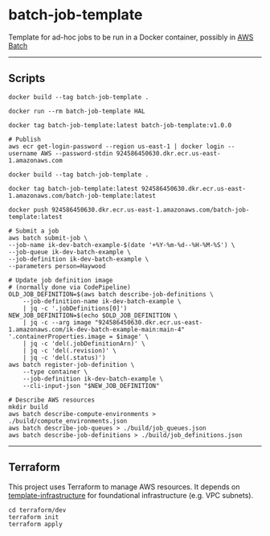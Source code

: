 # batch-job-template

Template for ad-hoc jobs to be run in a Docker container, possibly in [AWS Batch](https://aws.amazon.com/batch/)

---

## Scripts

```
docker build --tag batch-job-template .

docker run --rm batch-job-template HAL

docker tag batch-job-template:latest batch-job-template:v1.0.0

# Publish
aws ecr get-login-password --region us-east-1 | docker login --username AWS --password-stdin 924586450630.dkr.ecr.us-east-1.amazonaws.com

docker build --tag batch-job-template .

docker tag batch-job-template:latest 924586450630.dkr.ecr.us-east-1.amazonaws.com/batch-job-template:latest

docker push 924586450630.dkr.ecr.us-east-1.amazonaws.com/batch-job-template:latest

# Submit a job
aws batch submit-job \
--job-name ik-dev-batch-example-$(date '+%Y-%m-%d--%H-%M-%S') \
--job-queue ik-dev-batch-example \
--job-definition ik-dev-batch-example \
--parameters person=Haywood

# Update job definition image
# (normally done via CodePipeline)
OLD_JOB_DEFINITION=$(aws batch describe-job-definitions \
    --job-definition-name ik-dev-batch-example \
    | jq -c '.jobDefinitions[0]')
NEW_JOB_DEFINITION=$(echo $OLD_JOB_DEFINITION \
    | jq -c --arg image "924586450630.dkr.ecr.us-east-1.amazonaws.com/ik-dev-batch-example-main:main-4" '.containerProperties.image = $image' \
    | jq -c 'del(.jobDefinitionArn)' \
    | jq -c 'del(.revision)' \
    | jq -c 'del(.status)')
aws batch register-job-definition \
    --type container \
    --job-definition ik-dev-batch-example \
    --cli-input-json "$NEW_JOB_DEFINITION"

# Describe AWS resources
mkdir build
aws batch describe-compute-environments > ./build/compute_environments.json
aws batch describe-job-queues > ./build/job_queues.json
aws batch describe-job-definitions > ./build/job_definitions.json
```

---

## Terraform

This project uses Terraform to manage AWS resources. It depends on [template-infrastructure](https://github.com/ikenley/template-infrastructure) for foundational infrastructure (e.g. VPC subnets).

```
cd terraform/dev
terraform init
terraform apply
```
